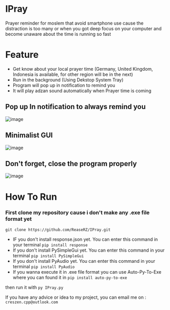 # IPray
Prayer reminder for moslem that avoid smartphone use cause the distraction is too many or when you got deep focus on your computer and become unaware about the time is running so fast
# Feature
- Get know about your local prayer time (Germany, United Kingdom, Indonesia is available, for other region will be in the next)
- Run in the background (Using Dekstop System Tray)
- Program will pop up in notification to remind you
- It will play adzan sound automatically when Prayer time is coming
## Pop up In notification to always remind you
![image](https://github.com/ReaseRZ/IPray/assets/88366703/62f299be-3d00-42f3-b570-889a46909df4)
## Minimalist GUI
![image](https://github.com/ReaseRZ/IPray/assets/88366703/45610621-36fb-48e8-8344-2d359bc5b7a0)
## Don't forget, close the program properly
![image](https://github.com/ReaseRZ/IPray/assets/88366703/a6fa3c7b-1330-486c-87de-6a160b0ec1e4)
# How To Run
### First clone my repository cause i don't make any .exe file format yet
`git clone https://github.com/ReaseRZ/IPray.git`
- IF you don't install response.json yet. You can enter this command in your terminal
`pip install response`
- If you don't install PySimpleGui yet. You can enter this command in your terminal
`pip install PySimpleGui`
- If you don't install PyAudio yet. You can enter this command in your terminal
`pip install PyAudio`
- If you wanna execute it in .exe file format you can use Auto-Py-To-Exe where you can found it in
`pip install auto-py-to-exe`

then run it with
`py IPray.py`

If you have any advice or idea to my project, you can email me on : `creszen.cpp@outlook.com`
